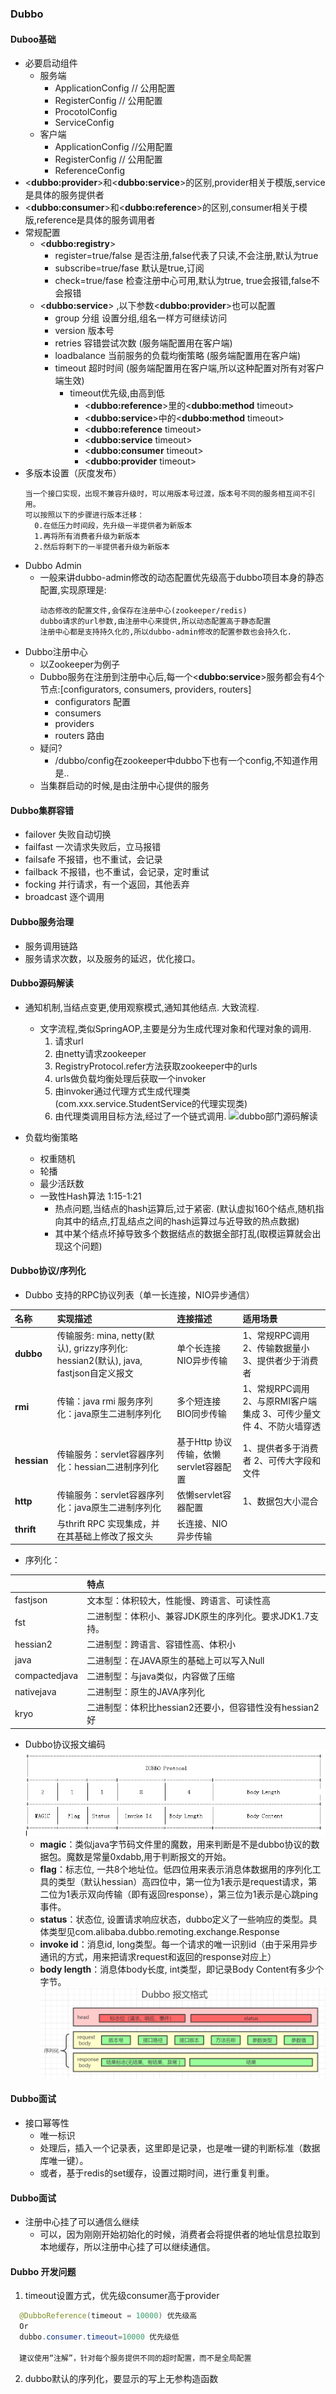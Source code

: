 ### Dubbo

#### Duboo基础
* 必要启动组件
  * 服务端
    * ApplicationConfig // 公用配置
    * RegisterConfig // 公用配置
    * ProcotolConfig
    * ServiceConfig
  * 客户端
    * ApplicationConfig //公用配置
    * RegisterConfig // 公用配置
    * ReferenceConfig
* \<**dubbo:provider**\>和\<**dubbo:service**\>的区别,provider相关于模版,service是具体的服务提供者
* \<**dubbo:consumer**>和\<**dubbo:reference**\>的区别,consumer相关于模版,reference是具体的服务调用者
* 常规配置
  * \<**dubbo:registry**\> 
    * register=true/false 是否注册,false代表了只读,不会注册,默认为true
    * subscribe=true/fase 默认是true,订阅
    * check=true/fase 检查注册中心可用,默认为true, true会报错,false不会报错
  * \<**dubbo:service**\> ,以下参数\<**dubbo:provider**\>也可以配置
    * group 分组 设置分组,组名一样方可继续访问
    * version 版本号
    * retries 容错尝试次数 (服务端配置用在客户端)
    * loadbalance 当前服务的负载均衡策略 (服务端配置用在客户端)
    * timeout 超时时间 (服务端配置用在客户端,所以这种配置对所有对客户端生效)
      * timeout优先级,由高到低
        * \<**dubbo:reference**\>里的\<**dubbo:method** timeout\>
        * \<**dubbo:service**\>中的\<**dubbo:method** timeout\>
        * \<**dubbo:reference** timeout\>
        * \<**dubbo:service** timeout\>
        * \<**dubbo:consumer** timeout\>
        * \<**dubbo:provider** timeout\>
* 多版本设置（灰度发布）
  ```
  当一个接口实现，出现不兼容升级时，可以用版本号过渡，版本号不同的服务相互间不引用。
  可以按照以下的步骤进行版本迁移：
    0.在低压力时间段，先升级一半提供者为新版本
    1.再将所有消费者升级为新版本
    2.然后将剩下的一半提供者升级为新版本
  ```
* Dubbo Admin
  * 一般来讲dubbo-admin修改的动态配置优先级高于dubbo项目本身的静态配置,实现原理是:
    ```
    动态修改的配置文件,会保存在注册中心(zookeeper/redis)
    dubbo请求的url参数,由注册中心来提供,所以动态配置高于静态配置
    注册中心都是支持持久化的,所以dubbo-admin修改的配置参数也会持久化.
    ```
* Dubbo注册中心
  * 以Zookeeper为例子
  * Dubbo服务在注册到注册中心后,每一个\<**dubbo:service**\>服务都会有4个节点:[configurators, consumers, providers, routers]
    * configurators 配置
    * consumers
    * providers
    * routers 路由
  * 疑问?
    * /dubbo/config在zookeeper中dubbo下也有一个config,不知道作用是..
  * 当集群启动的时候,是由注册中心提供的服务

#### Dubbo集群容错
* failover 失败自动切换
* failfast 一次请求失败后，立马报错
* failsafe 不报错，也不重试，会记录
* failback 不报错，也不重试，会记录，定时重试
* focking 并行请求，有一个返回，其他丢弃
* broadcast 逐个调用

#### Dubbo服务治理
* 服务调用链路
* 服务请求次数，以及服务的延迟，优化接口。

#### Dubbo源码解读
* 通知机制,当结点变更,使用观察模式,通知其他结点. 大致流程.
  * 文字流程,类似SpringAOP,主要是分为生成代理对象和代理对象的调用.
    1. 请求url
    2. 由netty请求zookeeper
    3. RegistryProtocol.refer方法获取zookeeper中的urls
    4. urls做负载均衡处理后获取一个invoker
    5. 由invoker通过代理方式生成代理类(com.xxx.service.StudentService的代理实现类)
    6. 由代理类调用目标方法,经过了一个链式调用.
![dubbo部门源码解读](../../../Images/programming/component/dubbo/Dubbo源码-ReferenceConfig-get.png)


* 负载均衡策略
  * 权重随机
  * 轮播
  * 最少活跃数
  * 一致性Hash算法 1:15-1:21
    * 热点问题,当结点的hash运算后,过于紧密. (默认虚拟160个结点,随机指向其中的结点,打乱结点之间的hash运算过与近导致的热点数据)
    * 其中某个结点坏掉导致多个数据结点的数据全部打乱(取模运算就会出现这个问题)

#### Dubbo协议/序列化
* Dubbo 支持的RPC协议列表（单一长连接，NIO异步通信）

| **名称**   | **实现描述**   | **连接描述**   | **适用场景**   | 
|:----|:----|:----|:----|
| **dubbo**   | 传输服务: mina, netty(默认), grizzy序列化: hessian2(默认), java, fastjson自定义报文   | 单个长连接NIO异步传输   | 1、常规RPC调用2、传输数据量小 3、提供者少于消费者   | 
| **rmi**   | 传输：java rmi 服务序列化：java原生二进制序列化   | 多个短连接BIO同步传输   | 1、常规RPC调用  2、与原RMI客户端集成  3、可传少量文件  4、不防火墙穿透   | 
| **hessian**   | 传输服务：servlet容器序列化：hessian二进制序列化   | 基于Http 协议传输，依懒servlet容器配置   | 1、提供者多于消费者  2、可传大字段和文件 | 
| **http**   | 传输服务：servlet容器序列化：java原生二进制序列化   | 依懒servlet容器配置   | 1、数据包大小混合   | 
| **thrift**   | 与thrift RPC 实现集成，并在其基础上修改了报文头   | 长连接、NIO异步传输   |    | 
* 序列化：

|    | 特点   | 
|:----|:----|
| fastjson   | 文本型：体积较大，性能慢、跨语言、可读性高   | 
| fst   | 二进制型：体积小、兼容JDK原生的序列化。要求JDK1.7支持。   | 
| hessian2   | 二进制型：跨语言、容错性高、体积小   | 
| java   | 二进制型：在JAVA原生的基础上可以写入Null   | 
| compactedjava   | 二进制型：与java类似，内容做了压缩   | 
| nativejava   | 二进制型：原生的JAVA序列化   | 
| kryo   | 二进制型：体积比hessian2还要小，但容错性没有hessian2好 

* Dubbo协议报文编码
  ![dubbo部门源码解读](../../../Images/programming/component/dubbo/dubbo-protocol.png)
  * **magic**：类似java字节码文件里的魔数，用来判断是不是dubbo协议的数据包。魔数是常量0xdabb,用于判断报文的开始。
  * **flag**：标志位, 一共8个地址位。低四位用来表示消息体数据用的序列化工具的类型（默认hessian）高四位中，第一位为1表示是request请求，第二位为1表示双向传输（即有返回response），第三位为1表示是心跳ping事件。
  * **status**：状态位, 设置请求响应状态，dubbo定义了一些响应的类型。具体类型见com.alibaba.dubbo.remoting.exchange.Response
  * **invoke id**：消息id, long类型。每一个请求的唯一识别id（由于采用异步通讯的方式，用来把请求request和返回的response对应上）
  * **body length**：消息体body长度, int类型，即记录Body Content有多少个字节。
![dubbo部门源码解读](../../../Images/programming/component/dubbo/dubbo-报文格式.png)

#### Dubbo面试
* 接口幂等性
  * 唯一标识
  * 处理后，插入一个记录表，这里即是记录，也是唯一键的判断标准（数据库唯一键）。
  * 或者，基于redis的set缓存，设置过期时间，进行重复判重。

#### Dubbo面试
* 注册中心挂了可以通信么继续
  * 可以，因为刚刚开始初始化的时候，消费者会将提供者的地址信息拉取到本地缓存，所以注册中心挂了可以继续通信。

#### Dubbo 开发问题
1. timeout设置方式，优先级consumer高于provider
```java
  @DubboReference(timeout = 10000) 优先级高
  Or
  dubbo.consumer.timeout=10000 优先级低

  建议使用“注解”，针对每个服务提供不同的超时配置，而不是全局配置
```
2. dubbo默认的序列化，要显示的写上无参构造函数